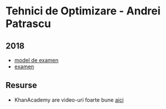 # Tehnici de Optimizare - Andrei Patrascu

## 2018

- [model de examen](https://www.dropbox.com/s/urcy646j68bcmsi/Exemplu_subiect.pdf?dl=0)
- [examen](https://www.dropbox.com/s/sf02te0ukr4lgcs/to_examen_2018.pdf?dl=0)


## Resurse

- KhanAcademy are video-uri foarte bune [aici](https://www.khanacademy.org/math/multivariable-calculus/applications-of-multivariable-derivatives)
